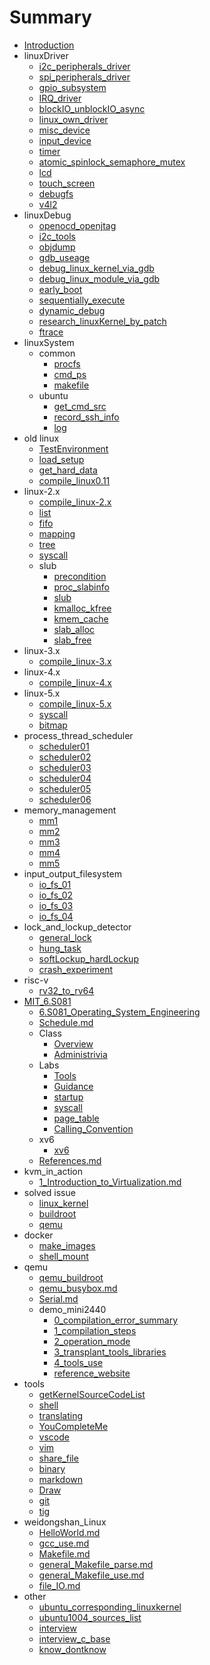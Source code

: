 # Summary

* [Introduction](README.md)
* linuxDriver
    * [i2c_peripherals_driver](linuxDriver/i2c_peripherals_driver.md)
    * [spi_peripherals_driver](linuxDriver/spi_peripherals_driver.md)
    * [gpio_subsystem](linuxDriver/gpio_subsystem.md)
    * [IRQ_driver](linuxDriver/IRQ_driver.md)
    * [blockIO_unblockIO_async](linuxDriver/blockIO_unblockIO_async.md)
    * [linux_own_driver](linuxDriver/linux_own_driver.md)
    * [misc_device](linuxDriver/misc_device.md)
    * [input_device](linuxDriver/input_device.md)
    * [timer](linuxDriver/timer.md)
    * [atomic_spinlock_semaphore_mutex](linuxDriver/atomic_spinlock_semaphore_mutex.md)
    * [lcd](linuxDriver/lcd.md)
    * [touch_screen](linuxDriver/touch_screen.md)
    * [debugfs](linuxDriver/debugfs.md)
    * [v4l2](linuxDriver/v4l2.md)
* linuxDebug
    * [openocd_openjtag](linuxDebug/openocd_openjtag.md)
    * [i2c_tools](linuxDebug/i2c_tools.md)
    * [objdump](linuxDebug/objdump.md)
    * [gdb_useage](linuxDebug/gdb_useage.md)
    * [debug_linux_kernel_via_gdb](linuxDebug/debug_linux_kernel_via_gdb.md)
    * [debug_linux_module_via_gdb](linuxDebug/debug_linux_module_via_gdb.md)
    * [early_boot](linuxDebug/early_boot.md)
    * [sequentially_execute](linuxDebug/sequentially_execute.md)
    * [dynamic_debug](linuxDebug/dynamic_debug.md)
    * [research_linuxKernel_by_patch](linuxDebug/research_linuxKernel_by_patch.md)
    * [ftrace](linuxDebug/ftrace.md)
* linuxSystem
    * common
        * [procfs](linuxSystem/common/procfs.md)
        * [cmd_ps](linuxSystem/common/cmd_ps.md)
        * [makefile](linuxSystem/common/makefile.md)
    * ubuntu
        * [get_cmd_src](linuxSystem/ubuntu/get_cmd_src.md)
        * [record_ssh_info](linuxSystem/ubuntu/record_ssh_info.md)
        * [log](linuxSystem/ubuntu/log.md)
* old linux
    * [TestEnvironment](oldlinux/TestEnvironment.md)
    * [load_setup](oldlinux/load_setup.md)
    * [get_hard_data](oldlinux/get_hard_data.md)
    * [compile_linux0.11](oldlinux/compile_linux0.11.md)
* linux-2.x
    * [compile_linux-2.x](linux-2.x/compile_linux-2.x.md)
    * [list](linux-2.x/list.md)
    * [fifo](linux-2.x/fifo.md)
    * [mapping](linux-2.x/mapping.md)
    * [tree](linux-2.x/tree.md)
    * [syscall](linux-2.x/syscall.md)
    * slub
        * [precondition](linux-2.x/slub/precondition.md)
        * [proc_slabinfo](linux-2.x/slub/proc_slabinfo.md)
        * [slub](linux-2.x/slub/slub.md)
        * [kmalloc_kfree](linux-2.x/slub/kmalloc_kfree.md)
        * [kmem_cache](linux-2.x/slub/kmem_cache.md)
        * [slab_alloc](linux-2.x/slub/slab_alloc.md)
        * [slab_free](linux-2.x/slub/slab_free.md)
* linux-3.x
    * [compile_linux-3.x](linux-3.x/compile_linux-3.x.md)
* linux-4.x
    * [compile_linux-4.x](linux-4.x/compile_linux-4.x.md)
* linux-5.x
    * [compile_linux-5.x](linux-5.x/compile_linux-5.x.md)
    * [syscall](linux-5.x/syscall.md)
    * [bitmap](linux-5.x/bitmap.md)
* process_thread_scheduler
    * [scheduler01](process_thread_scheduler/scheduler01.md)
    * [scheduler02](process_thread_scheduler/scheduler02.md)
    * [scheduler03](process_thread_scheduler/scheduler03.md)
    * [scheduler04](process_thread_scheduler/scheduler04.md)
    * [scheduler05](process_thread_scheduler/scheduler05.md)
    * [scheduler06](process_thread_scheduler/scheduler06.md)
* memory_management
    * [mm1](memory_management/mm01.md)
    * [mm2](memory_management/mm02.md)
    * [mm3](memory_management/mm03.md)
    * [mm4](memory_management/mm04.md)
    * [mm5](memory_management/mm05.md)
* input_output_filesystem
    * [io_fs_01](input_output_filesystem/io_fs_01.md)
    * [io_fs_02](input_output_filesystem/io_fs_02.md)
    * [io_fs_03](input_output_filesystem/io_fs_03.md)
    * [io_fs_04](input_output_filesystem/io_fs_04.md)
* lock_and_lockup_detector
    * [general_lock](lock_and_lockup_detector/general_lock.md)
    * [hung_task](lock_and_lockup_detector/hung_task.md)
    * [softLockup_hardLockup](lock_and_lockup_detector/softLockup_hardLockup.md)
    * [crash_experiment](lock_and_lockup_detector/crash_experiment.md)
* risc-v
    * [rv32_to_rv64](risc-v/rv32_to_rv64.md)
* [MIT_6.S081](mit_6s081/README.md)
    * [6.S081_Operating_System_Engineering](mit_6s081/6.S081_Operating_System_Engineering.md)
    * [Schedule.md](mit_6s081/Schedule.md)
    * Class
      * [Overview](mit_6s081/Class/Overview.md)
      * [Administrivia](mit_6s081/Class/Administrivia.md)
    * Labs
      * [Tools](mit_6s081/Labs/Tools.md)
      * [Guidance](mit_6s081/Labs/Guidance.md)
      * [startup](mit_6s081/Labs/startup.md)
      * [syscall](mit_6s081/Labs/syscall.md)
      * [page_table](mit_6s081/Labs/page_table.md)
      * [Calling_Convention](mit_6s081/Labs/Calling_Convention.md)
    * xv6
      * [xv6](mit_6s081/xv6/xv6.md)
    * [References.md](mit_6s081/References.md)
* kvm_in_action
    * [1_Introduction_to_Virtualization.md](kvm_in_action/kvm_virtualization_base/1_Introduction_to_Virtualization.md)
* solved issue
    * [linux_kernel](solvedIssue/linux_kernel.md)
    * [buildroot](solvedIssue/buildroot.md)
    * [qemu](solvedIssue/qemu.md)
* docker
    * [make_images](docker/make_images.md)
    * [shell_mount](docker/shell_mount.md)
* qemu
    * [qemu_buildroot](qemu/qemu_buildroot.md)
    * [qemu_busybox.md](qemu/qemu_busybox.md)
    * [Serial.md](qemu/Serial.md)
    * demo_mini2440
        * [0_compilation_error_summary](qemu/demo_mini2440/0_compilation_error_summary.md)
        * [1_compilation_steps](qemu/demo_mini2440/1_compilation_steps.md)
        * [2_operation_mode](qemu/demo_mini2440/2_operation_mode.md)
        * [3_transplant_tools_libraries](qemu/demo_mini2440/3_transplant_tools_libraries.md)
        * [4_tools_use](qemu/demo_mini2440/4_tools_use.md)
        * [reference_website](qemu/demo_mini2440/reference_website.md)
* tools
    * [getKernelSourceCodeList](Tools/getKernelSourceCodeList.md)
    * [shell](Tools/shell.md)
    * [translating](Tools/translating.md)
    * [YouCompleteMe](Tools/YouCompleteMe.md)
    * [vscode](Tools/vscode.md)
    * [vim](Tools/vim.md)
    * [share_file](Tools/share_file.md)
    * [binary](Tools/binary.md)
    * [markdown](Tools/markdown.md)
    * [Draw](Tools/Draw.md)
    * [git](Tools/git.md)
    * [tig](Tools/tig.md)
* weidongshan_Linux
    * [HelloWorld.md](weidongshan_Linux/01_hello/HelloWorld.md)
    * [gcc_use.md](weidongshan_Linux/02_options/gcc_use.md)
    * [Makefile.md](weidongshan_Linux/04_test_Makefile/Makefile.md)
    * [general_Makefile_parse.md](weidongshan_Linux/05_general_Makefile/Makefile_parse.md)
    * [general_Makefile_use.md](weidongshan_Linux/05_general_Makefile/Makefile_use.md)
    * [file_IO.md](weidongshan_Linux/06_fileio/file_IO.md)
* other
    * [ubuntu_corresponding_linuxkernel](other/ubuntu_corresponding_linuxkernel.md)
    * [ubuntu1004_sources_list](other/ubuntu1004_sources_list.md)
    * [interview](other/interview.md)
    * [interview_c_base](other/interview_c_base.md)
    * [know_dontknow](other/know_dontknow.md)

